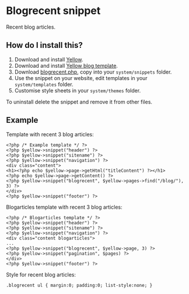 Blogrecent snippet
==================
Recent blog articles.

How do I install this?
----------------------
1. Download and install [Yellow](https://github.com/datenstrom/yellow/).  
2. Download and install [Yellow blog template](https://github.com/datenstrom/yellow-extensions/blob/master/templates/blog/README.md).  
3. Download [blogrecent.php](blogrecent.php?raw=true), copy into your `system/snippets` folder.  
4. Use the snippet on your website, edit templates in your `system/templates` folder.
5. Customise style sheets in your `system/themes` folder.

To uninstall delete the snippet and remove it from other files.

Example
-------
Template with recent 3 blog articles:

    <?php /* Example template */ ?>
    <?php $yellow->snippet("header") ?>
    <?php $yellow->snippet("sitename") ?>
    <?php $yellow->snippet("navigation") ?>
    <div class="content">
    <h1><?php echo $yellow->page->getHtml("titleContent") ?></h1>
    <?php echo $yellow->page->getContent() ?>
    <?php $yellow->snippet("blogrecent", $yellow->pages->find("/blog/"), 3) ?>
    </div>
    <?php $yellow->snippet("footer") ?>

Blogarticles template with recent 3 blog articles:

    <?php /* Blogarticles template */ ?>
    <?php $yellow->snippet("header") ?>
    <?php $yellow->snippet("sitename") ?>
    <?php $yellow->snippet("navigation") ?>
    <div class="content blogarticles">
    ...
    <?php $yellow->snippet("blogrecent", $yellow->page, 3) ?>
    <?php $yellow->snippet("pagination", $pages) ?>
    </div>
    <?php $yellow->snippet("footer") ?>

Style for recent blog articles:

    .blogrecent ul { margin:0; padding:0; list-style:none; }